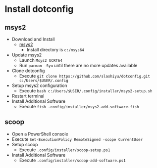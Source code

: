 # Install dotconfig

## msys2

- Download and Install
  - [msys2](https://www.msys2.org/)  
    - Install directory is `c:/msys64`
- Update msys2
  - Launch `Msys2 UCRT64`
  - Run `pacman -Syu` until there are no more updates available
- Clone dotconfig
  - Execute `git clone https://github.com/slashiyu/dotconfig.git c:/Users/$USER/.config`
- Setup msys2 configuration
  - Execute `bash c:/Users/$USER/.config/installer/msys2-setup.sh`
- Restart terminal
- Install Additional Software
  - Execute `fish .config/installer/msys2-add-software.fish`

## scoop

- Open a PowerShell console
- Execute `Set-ExecutionPolicy RemoteSigned -scope CurrentUser`
- Setup scoop 
  - Execute `.config/installer/scoop-setup.ps1`
- Install Additional Software
  - Execute `.config/installer/scoop-add-software.ps1`

